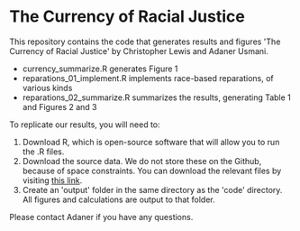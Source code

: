 # The Currency of Racial Justice

This repository contains the code that generates results and figures 'The Currency of Racial Justice' by Christopher Lewis and Adaner Usmani. 

+ currency_summarize.R generates Figure 1
+ reparations_01_implement.R implements race-based reparations, of various kinds
+ reparations_02_summarize.R summarizes the results, generating Table 1 and Figures 2 and 3

To replicate our results, you will need to: 

1. Download R, which is open-source software that will allow you to run the .R files.
1. Download the source data. We do not store these on the Github, because of space constraints. You can download the relevant files by visiting [this link](https://www.dropbox.com/sh/ucmi7vv9ifhobn6/AACeyJqziIijURV3nl8aXLEha?dl=0). 
2. Create an 'output' folder in the same directory as the 'code' directory. All figures and calculations are output to that folder. 

Please contact Adaner if you have any questions. 

